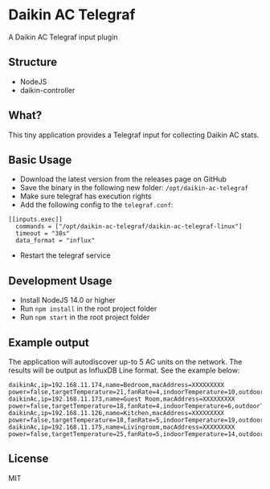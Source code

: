 # Daikin AC Telegraf

A Daikin AC Telegraf input plugin

## Structure
- NodeJS
- daikin-controller

## What?
This tiny application provides a Telegraf input for collecting Daikin AC stats.

## Basic Usage
- Download the latest version from the releases page on GitHub
- Save the binary in the following new folder: `/opt/daikin-ac-telegraf`
- Make sure telegraf has execution rights
- Add the following config to the `telegraf.conf`:
```
[[inputs.exec]]
  commands = ["/opt/daikin-ac-telegraf/daikin-ac-telegraf-linux"]
  timeout = "30s"
  data_format = "influx"
```
- Restart the telegraf service

## Development Usage
- Install NodeJS 14.0 or higher
- Run `npm install` in the root project folder
- Run `npm start` in the root project folder

## Example output
The application will autodiscover up-to 5 AC units on the network.
The results will be output as InfluxDB Line format. See the example below:

```
daikinAc,ip=192.168.11.174,name=Bedroom,macAddress=XXXXXXXXX power=false,targetTemperature=21,fanRate=4,indoorTemperature=10,outdoorTemperature=-1,todayRuntime=0
daikinAc,ip=192.168.11.173,name=Guest Room,macAddress=XXXXXXXXX power=false,targetTemperature=18,fanRate=4,indoorTemperature=6,outdoorTemperature=0,todayRuntime=0
daikinAc,ip=192.168.11.126,name=Kitchen,macAddress=XXXXXXXXX power=false,targetTemperature=18,fanRate=5,indoorTemperature=19,outdoorTemperature=0,todayRuntime=0
daikinAc,ip=192.168.11.175,name=Livingroom,macAddress=XXXXXXXXX power=false,targetTemperature=25,fanRate=5,indoorTemperature=14,outdoorTemperature=0,todayRuntime=0
```

## License

MIT
